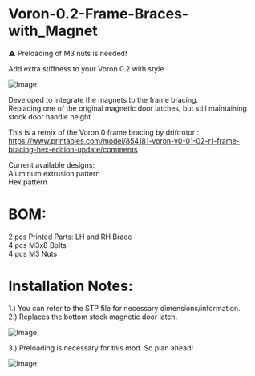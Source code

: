 # Voron-0.2-Frame-Braces-with_Magnet
:warning: Preloading of M3 nuts is needed!

Add extra stiffness to your Voron 0.2 with style

![Image](https://github.com/user-attachments/assets/d1c7dcc5-c278-40db-963b-68301937a232)

Developed to integrate the magnets to the frame bracing.  
Replacing one of the original magnetic door latches, but still maintaining stock door handle height

This is a remix of the Voron 0 frame bracing by driftrotor :  
https://www.printables.com/model/854181-voron-v0-01-02-r1-frame-bracing-hex-edition-update/comments

Current available designs:  
Aluminum extrusion pattern  
Hex pattern

# BOM:  
2 pcs Printed Parts: LH and RH Brace  
4 pcs M3x8 Bolts  
4 pcs M3 Nuts  

# Installation Notes:
1.) You can refer to the STP file for necessary dimensions/information.  
2.) Replaces the bottom stock magnetic door latch.  

![Image](https://github.com/user-attachments/assets/6e371a2a-810b-4436-9907-ef287b39011c)

3.) Preloading is necessary for this mod. So plan ahead!

![Image](https://github.com/user-attachments/assets/191797b0-7a66-48a6-9230-9985cbad4624)

